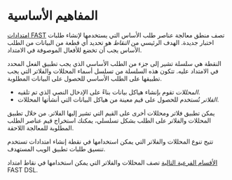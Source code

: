 [link-fast]:                ../intro.md
[link-parsers]:             parsers.md

# المفاهيم الأساسية

[امتدادات FAST][link-fast] تصف منطق معالجة عناصر طلب الأساس التي يستخدمها لإنشاء طلبات اختبار جديدة. الهدف الرئيسي من *النقاط* هو تحديد أي قطعة من البيانات من الطلب الأساس يجب أن تخضع للأفعال الموصوفة في الامتداد.

النقطة هي سلسلة تشير إلى جزء من الطلب الأساسي الذي يجب تطبيق الفعل المحدد في الامتداد عليه. تتكون هذه السلسلة من تسلسل أسماء المحللات والفلاتر التي يجب تطبيقها على الطلب الأساسي للحصول على البيانات المطلوبة.

* *المحللات* تقوم بإنشاء هياكل بيانات بناءً على الإدخال النصي الذي تم تلقيه.
* *الفلاتر* تُستخدم للحصول على قيم معينة من هياكل البيانات التي أنشأتها المحللات.

يمكن تطبيق فلاتر ومحللات أخرى على القيم التي تشير إليها الفلاتر. من خلال تطبيق المحللات والفلاتر على الطلب بشكل تسلسلي، يمكنك استخراج قيم عناصر الطلب المطلوبة للمعالجة اللاحقة.

تتيح تنوع المحللات والفلاتر التي يمكن استخدامها في نقطة إنشاء امتدادات تستخدم تنسيق طلبات تطبيق الويب المستهدف.

[الأقسام الفرعية التالية][link-parsers] تصف المحللات والفلاتر التي يمكن استخدامها في نقاط امتداد FAST DSL.